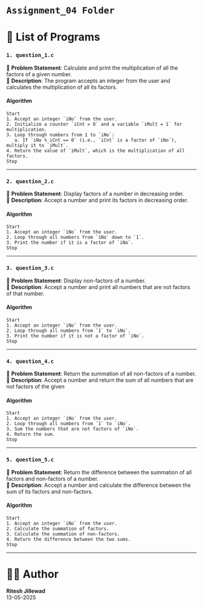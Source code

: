 # `Assignment_04 Folder`

# 📂 List of Programs

### `1. question_1.c`
📝 **Problem Statement**: Calculate and print the multiplication of all the factors of a given number.<br>
📌 **Description**: The program accepts an integer from the user and calculates the multiplication of all its factors.

#### Algorithm
```
Start
1. Accept an integer `iNo` from the user.
2. Initialize a counter `iCnt = 0` and a variable `iMult = 1` for multiplication.
3. Loop through numbers from 1 to `iNo`:
   a. If `iNo % iCnt == 0` (i.e., `iCnt` is a factor of `iNo`), multiply it to `iMult`.
4. Return the value of `iMult`, which is the multiplication of all factors.
Stop
```

---

### `2. question_2.c`
📝 **Problem Statement**: Display factors of a number in decreasing order.<br>
📌 **Description**: Accept a number and print its factors in decreasing order.

#### Algorithm
```
Start
1. Accept an integer `iNo` from the user.
2. Loop through all numbers from `iNo` down to `1`.
3. Print the number if it is a factor of `iNo`.
Stop

```

---

### `3. question_3.c`
📝 **Problem Statement**: Display non-factors of a number.<br>
📌 **Description**: Accept a number and print all numbers that are not factors of that number.


#### Algorithm
```
Start
1. Accept an integer `iNo` from the user.
2. Loop through all numbers from `1` to `iNo`.
3. Print the number if it is not a factor of `iNo`.
Stop

```

---

### `4. question_4.c`
📝 **Problem Statement**: Return the summation of all non-factors of a number.<br>
📌 **Description**: Accept a number and return the sum of all numbers that are not factors of the given

#### Algorithm
```
Start
1. Accept an integer `iNo` from the user.
2. Loop through all numbers from `1` to `iNo`.
3. Sum the numbers that are not factors of `iNo`.
4. Return the sum.
Stop

```

---

### `5. question_5.c`
📝 **Problem Statement**: Return the difference between the summation of all factors and non-factors of a number.<br>
📌 **Description**: Accept a number and calculate the difference between the sum of its factors and non-factors.

#### Algorithm
```
Start
1. Accept an integer `iNo` from the user.
2. Calculate the summation of factors.
3. Calculate the summation of non-factors.
4. Return the difference between the two sums.
Stop

```
---

# 👨‍💻 Author
**Ritesh Jillewad**<br>
13-05-2025

